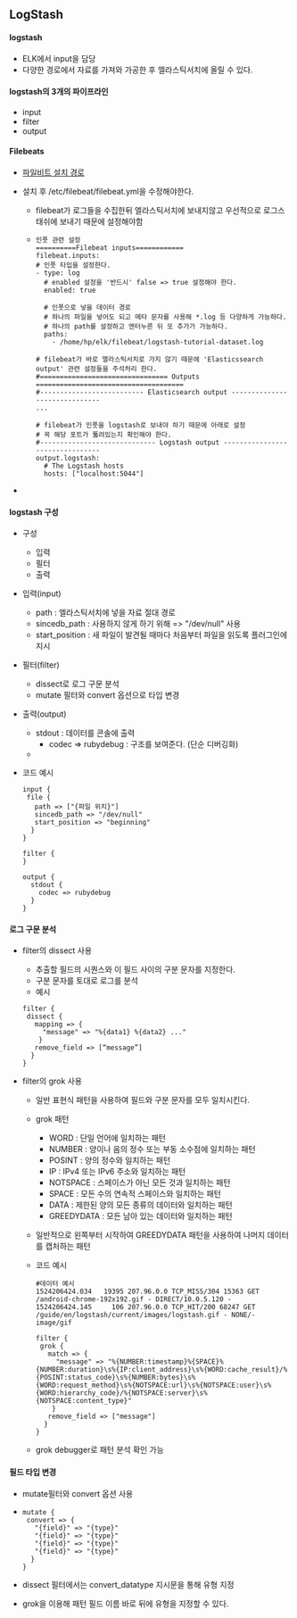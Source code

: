 ## LogStash



#### logstash

- ELK에서 input을 담당
- 다양한 경로에서 자료를 가져와 가공한 후 엘라스틱서치에 올릴 수 있다.



#### logstash의 3개의 파이프라인

- input
- filter
- output



#### Filebeats

- [파일비트 설치 경로](https://www.elastic.co/guide/en/beats/filebeat/current/filebeat-installation.html)

- 설치 후 /etc/filebeat/filebeat.yml을 수정해야한다.

  - filebeat가 로그들을 수집한뒤 엘라스틱서치에 보내지않고 우선적으로 로그스태쉬에 보내기 때문에 설정해야함

  - ```
    인풋 관련 설정
    ==========Filebeat inputs============
    filebeat.inputs:
    # 인풋 타입을 설정한다.
    - type: log
      # enabled 설정을 '반드시' false => true 설정해야 한다.
      enabled: true
    
      # 인풋으로 넣을 데이터 경로
      # 하나의 파일을 넣어도 되고 메타 문자를 사용해 *.log 등 다양하게 가능하다.
      # 하나의 path를 설정하고 엔터누른 뒤 또 추가가 가능하다.
      paths:
        - /home/hp/elk/filebeat/logstash-tutorial-dataset.log
        
    # filebeat가 바로 엘라스틱서치로 가지 않기 때문에 'Elasticssearch output' 관련 설정들을 주석처리 한다.
    #================================ Outputs =====================================
    #-------------------------- Elasticsearch output ------------------------------
    ...
    
    # filebeat가 인풋을 logstash로 보내야 하기 때문에 아래로 설정
    # 꼭 해당 포트가 뚫려있는지 확인해야 한다.
    #----------------------------- Logstash output --------------------------------
    output.logstash:
      # The Logstash hosts
      hosts: ["localhost:5044"]
    
    ```

- 



#### logstash 구성

- 구성
  - 입력
  - 필터
  - 출력
- 입력(input)
  - path : 엘라스틱서치에 넣을 자료 절대 경로
  - sincedb_path : 사용하지 않게 하기 위해 => "/dev/null" 사용
  - start_position : 새 파일이 발견될 때마다 처음부터 파일을 읽도록 플러그인에 지시
- 필터(filter)
  - dissect로 로그 구문 분석
  - mutate 필터와 convert 옵션으로 타입 변경
- 출력(output)
  - stdout : 데이터를 콘솔에 출력
    - codec => rubydebug : 구조를 보여준다. (단순 디버깅화)
  - 

- 코드 예시

  ```
  input {
   file {
     path => ["{파일 위치}"]
     sincedb_path => "/dev/null"
     start_position => "beginning"
    }
  }
  
  filter {
  }
  
  output {
    stdout {
      codec => rubydebug
    }
  }
  ```

  

#### 로그 구문 분석

- filter의 dissect 사용

  - 추출할 필드의 시퀀스와 이 필드 사이의 구분 문자를 지정한다.
  - 구분 문자를 토대로 로그를 분석
  - 예시

  ```
  filter {
   dissect {
     mapping => {
       "message" => "%{data1} %{data2} ..."
      }
     remove_field => [“message”]
    }
  }
  ```

- filter의 grok 사용

  - 일반 표현식 패턴을 사용하여 필드와 구분 문자를 모두 일치시킨다.

  - grok 패턴

    - WORD : 단일 언어에 일치하는 패턴
    - NUMBER : 양이나 음의 정수 또는 부동 소수점에 일치하는 패턴
    - POSINT : 양의 정수와 일치하는 패턴
    - IP : IPv4 또는 IPv6 주소와 일치하는 패턴
    - NOTSPACE : 스페이스가 아닌 모든 것과 일치하는 패턴
    - SPACE : 모든 수의 연속적 스페이스와 일치하는 패턴
    - DATA : 제한된 양의 모든 종류의 데이터와 일치하는 패턴
    - GREEDYDATA : 모든 남아 있는 데이터와 일치하는 패턴

  - 일반적으로 왼쪽부터 시작하여 GREEDYDATA 패턴을 사용하여 나머지 데이터를 캡처하는 패턴

  - 코드 예시

    ```
    #데이터 예시
    1524206424.034   19395 207.96.0.0 TCP_MISS/304 15363 GET /android-chrome-192x192.gif - DIRECT/10.0.5.120 -
    1524206424.145     106 207.96.0.0 TCP_HIT/200 68247 GET /guide/en/logstash/current/images/logstash.gif - NONE/- image/gif
    
    filter {
     grok {
       match => {
         "message" => "%{NUMBER:timestamp}%{SPACE}%{NUMBER:duration}\s%{IP:client_address}\s%{WORD:cache_result}/%{POSINT:status_code}\s%{NUMBER:bytes}\s%{WORD:request_method}\s%{NOTSPACE:url}\s%{NOTSPACE:user}\s%{WORD:hierarchy_code}/%{NOTSPACE:server}\s%{NOTSPACE:content_type}"
        }
       remove_field => ["message"]
      }
    }
    ```

  - grok debugger로 패턴 분석 확인 가능



#### 필드 타입 변경

- mutate필터와 convert 옵션 사용

- ```
  mutate {
   convert => {
     "{field}" => "{type}"
     "{field}" => "{type}"
     "{field}" => "{type}"
     "{field}" => "{type}"
    }
  }
  ```

- dissect 필터에서는 convert_datatype 지시문을 통해 유형 지정

- grok을 이용해 패턴 필드 이름 바로 뒤에 유형을 지정할 수 있다.

